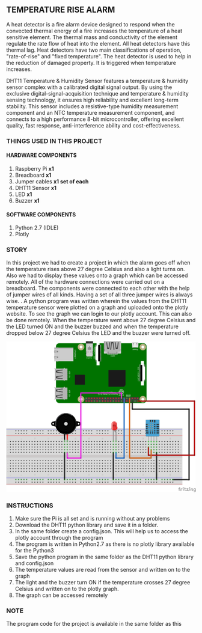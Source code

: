 ## TEMPERATURE RISE ALARM

A heat detector is a fire alarm device designed to respond when the convected thermal energy of a fire increases the temperature of a heat sensitive element. The thermal mass and conductivity of the element regulate the rate flow of heat into the element. All heat detectors have this thermal lag. Heat detectors have two main classifications of operation, "rate-of-rise" and "fixed temperature". The heat detector is used to help in the reduction of damaged property. It is triggered when temperature increases.

DHT11 Temperature & Humidity Sensor features a temperature & humidity sensor complex with a calibrated digital signal output. By using the exclusive digital-signal-acquisition technique and temperature & humidity sensing technology, it ensures high reliability and excellent long-term stability. This sensor includes a resistive-type humidity measurement component and an NTC temperature measurement component, and connects to a high performance 8-bit microcontroller, offering excellent quality, fast response, anti-interference ability and cost-effectiveness.

### THINGS USED IN THIS PROJECT

#### HARDWARE COMPONENTS
1.	Raspberry Pi		 **x1**
2.	Breadboard		 **x1**
3.	Jumper cables 	 **x1 set of each** 
4.	DHT11 Sensor		 **x1**
5.	LED			**x1**
6.	Buzzer 			 **x1**

#### SOFTWARE COMPONENTS
1.	Python 2.7 (IDLE)
2.	Plotly

### STORY
In this project we had to create a project in which the alarm goes off when the temperature rises above 27 degree Celsius and also a light turns on. Also we had to display these values onto a graph which can be accessed remotely. All of the hardware connections were carried out on a breadboard. The components were connected to each other with the help of jumper wires of all kinds. Having a set of all three jumper wires is always wise. . A python program was written wherein the values from the DHT11 temperature sensor were plotted on a graph and uploaded onto the plotly website. To see the graph we can login to our plotly account. This can also be done remotely. When the temperature went above 27 degree Celsius and the LED turned ON and the buzzer buzzed and when the temperature dropped below 27 degree Celsius the LED and the buzzer were turned off.

![](https://github.com/11RO05/handson-iot-raspberrypi/blob/master/Sample%20Projects/Requirement_1/Circuit%20Diagram.png)


### INSTRUCTIONS
1.	Make sure the Pi is all set and is running without any problems
2.	Download the DHT11 python library and save it in a folder.
3.	In the same folder create a config.json. This will help us to access the plotly account through the program
4.	The program is written in Python2.7 as there is no plotly library available for the Python3
5.	Save the python program in the same folder as the DHT11 python library and config.json
6.	The temperature values are read from the sensor and written on to the graph
7.	The light and the buzzer turn ON if the temperature crosses 27 degree Celsius and written on to the plotly graph.
8.	The graph can be accessed remotely

### NOTE
The program code for the project is available in the same folder as this
